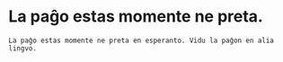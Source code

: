 ﻿La paĝo estas momente ne preta.
==========

>     
>    

    La paĝo estas momente ne preta en esperanto. Vidu la paĝon en alia lingvo.  